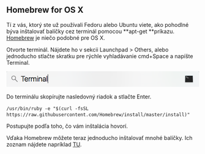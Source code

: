 ## Homebrew for OS X

Tí z vás, ktorý ste už používali Fedoru alebo Ubuntu viete, ako pohodlné býva inštalovať balíčky cez terminál pomocou **apt-get **príkazu. [Homebrew](http://brew.sh/) je niečo podobné pre OS X.



Otvorte terminál. Nájdete ho v sekcii Launchpad &gt; Others, alebo jednoducho stlačte skratku pre rýchle vyhladávanie cmd+Space a napíšte Terminal.

![](../assets/OSX_terminal.png)



Do terminálu skopírujte nasledovný riadok a stlačte Enter.

```terminal
/usr/bin/ruby -e "$(curl -fsSL https://raw.githubusercontent.com/Homebrew/install/master/install)"
```

Postupujte podľa toho, čo vám inštalácia hovorí.

Vďaka Homebrew môžete teraz jednoducho inštalovať mnohé balíčky. Ich zoznam nájdete napríklad [TU](http://brewformulas.org/).

